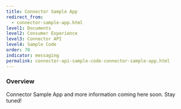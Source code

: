 ```yaml
---
title: Connector Sample App
redirect_from:
  - connector-sample-app.html
level1: Documents
level2: Consumer Experience
level3: Connector API
level4: Sample Code
order: 70
indicator: messaging
permalink: connector-api-sample-code-connector-sample-app.html
---
```


### Overview

Connector Sample App and more information coming here soon. Stay tuned!
